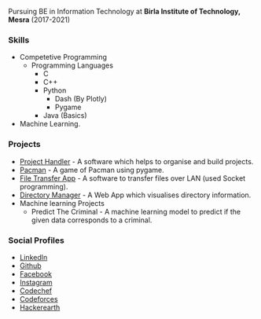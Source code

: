 Pursuing BE in Information Technology at **Birla Institute of Technology, Mesra** (2017-2021)

### Skills

- Competetive Programming
    - Programming Languages
        - C
        - C++
        - Python
            - Dash (By Plotly)
            - Pygame
        - Java (Basics)
- Machine Learning.

### Projects

- [Project Handler](https://github.com/rpuneet/Project-Handler) - A software which helps to organise and build projects.
- [Pacman](https://github.com/rpuneet/The-Game) - A game of Pacman using pygame.
- [File Transfer App](https://github.com/rpuneet/The-Video) - A software to transfer files over LAN (used Socket programming).
- [Directory Manager](https://github.com/rpuneet/The-Episode) - A Web App which visualises directory information.
- Machine learning Projects
    - Predict The Criminal - A machine learning model to predict if the given data corresponds to a criminal.

### Social Profiles

- [LinkedIn](https://www.linkedin.com/in/puneet-rai-638987158/)
- [Github](https://github.com/rpuneet/)
- [Facebook](https://www.facebook.com/puneet.rai.98)
- [Instagram](https://www.instagram.com/rpuneet/)
- [Codechef](https://www.codechef.com/users/puneetrai04)
- [Codeforces](http://codeforces.com/profile/puneetrai04)
- [Hackerearth](https://www.hackerearth.com/@puneet.rai.98)
